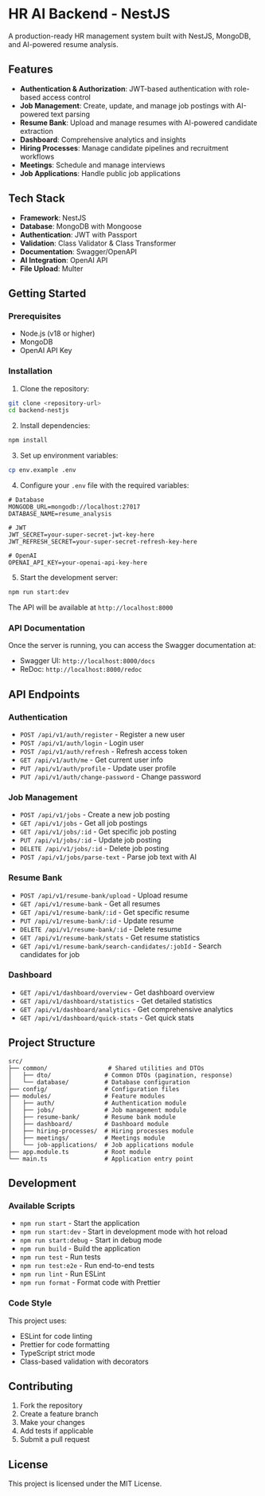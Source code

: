 # HR AI Backend - NestJS

A production-ready HR management system built with NestJS, MongoDB, and AI-powered resume analysis.

## Features

- **Authentication & Authorization**: JWT-based authentication with role-based access control
- **Job Management**: Create, update, and manage job postings with AI-powered text parsing
- **Resume Bank**: Upload and manage resumes with AI-powered candidate extraction
- **Dashboard**: Comprehensive analytics and insights
- **Hiring Processes**: Manage candidate pipelines and recruitment workflows
- **Meetings**: Schedule and manage interviews
- **Job Applications**: Handle public job applications

## Tech Stack

- **Framework**: NestJS
- **Database**: MongoDB with Mongoose
- **Authentication**: JWT with Passport
- **Validation**: Class Validator & Class Transformer
- **Documentation**: Swagger/OpenAPI
- **AI Integration**: OpenAI API
- **File Upload**: Multer

## Getting Started

### Prerequisites

- Node.js (v18 or higher)
- MongoDB
- OpenAI API Key

### Installation

1. Clone the repository:
```bash
git clone <repository-url>
cd backend-nestjs
```

2. Install dependencies:
```bash
npm install
```

3. Set up environment variables:
```bash
cp env.example .env
```

4. Configure your `.env` file with the required variables:
```env
# Database
MONGODB_URL=mongodb://localhost:27017
DATABASE_NAME=resume_analysis

# JWT
JWT_SECRET=your-super-secret-jwt-key-here
JWT_REFRESH_SECRET=your-super-secret-refresh-key-here

# OpenAI
OPENAI_API_KEY=your-openai-api-key-here
```

5. Start the development server:
```bash
npm run start:dev
```

The API will be available at `http://localhost:8000`

### API Documentation

Once the server is running, you can access the Swagger documentation at:
- Swagger UI: `http://localhost:8000/docs`
- ReDoc: `http://localhost:8000/redoc`

## API Endpoints

### Authentication
- `POST /api/v1/auth/register` - Register a new user
- `POST /api/v1/auth/login` - Login user
- `POST /api/v1/auth/refresh` - Refresh access token
- `GET /api/v1/auth/me` - Get current user info
- `PUT /api/v1/auth/profile` - Update user profile
- `PUT /api/v1/auth/change-password` - Change password

### Job Management
- `POST /api/v1/jobs` - Create a new job posting
- `GET /api/v1/jobs` - Get all job postings
- `GET /api/v1/jobs/:id` - Get specific job posting
- `PUT /api/v1/jobs/:id` - Update job posting
- `DELETE /api/v1/jobs/:id` - Delete job posting
- `POST /api/v1/jobs/parse-text` - Parse job text with AI

### Resume Bank
- `POST /api/v1/resume-bank/upload` - Upload resume
- `GET /api/v1/resume-bank` - Get all resumes
- `GET /api/v1/resume-bank/:id` - Get specific resume
- `PUT /api/v1/resume-bank/:id` - Update resume
- `DELETE /api/v1/resume-bank/:id` - Delete resume
- `GET /api/v1/resume-bank/stats` - Get resume statistics
- `GET /api/v1/resume-bank/search-candidates/:jobId` - Search candidates for job

### Dashboard
- `GET /api/v1/dashboard/overview` - Get dashboard overview
- `GET /api/v1/dashboard/statistics` - Get detailed statistics
- `GET /api/v1/dashboard/analytics` - Get comprehensive analytics
- `GET /api/v1/dashboard/quick-stats` - Get quick stats

## Project Structure

```
src/
├── common/                 # Shared utilities and DTOs
│   ├── dto/               # Common DTOs (pagination, response)
│   └── database/          # Database configuration
├── config/                # Configuration files
├── modules/               # Feature modules
│   ├── auth/              # Authentication module
│   ├── jobs/              # Job management module
│   ├── resume-bank/       # Resume bank module
│   ├── dashboard/         # Dashboard module
│   ├── hiring-processes/  # Hiring processes module
│   ├── meetings/          # Meetings module
│   └── job-applications/  # Job applications module
├── app.module.ts          # Root module
└── main.ts                # Application entry point
```

## Development

### Available Scripts

- `npm run start` - Start the application
- `npm run start:dev` - Start in development mode with hot reload
- `npm run start:debug` - Start in debug mode
- `npm run build` - Build the application
- `npm run test` - Run tests
- `npm run test:e2e` - Run end-to-end tests
- `npm run lint` - Run ESLint
- `npm run format` - Format code with Prettier

### Code Style

This project uses:
- ESLint for code linting
- Prettier for code formatting
- TypeScript strict mode
- Class-based validation with decorators

## Contributing

1. Fork the repository
2. Create a feature branch
3. Make your changes
4. Add tests if applicable
5. Submit a pull request

## License

This project is licensed under the MIT License.
